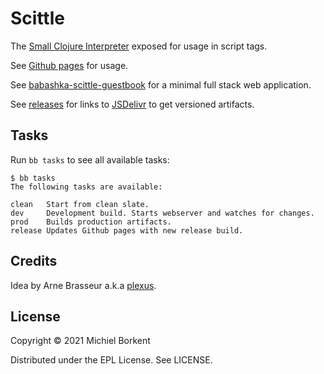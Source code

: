# Scittle

The [Small Clojure Interpreter](https://github.com/borkdude/sci) exposed for usage in script tags.

See [Github pages](https://borkdude.github.io/scittle) for usage.

See
[babashka-scittle-guestbook](https://github.com/kloimhardt/babashka-scittle-guestbook)
for a minimal full stack web application.

See [releases](https://github.com/borkdude/scittle/releases) for links to
[JSDelivr](https://www.jsdelivr.com) to get versioned artifacts.

## Tasks

Run `bb tasks` to see all available tasks:

```
$ bb tasks
The following tasks are available:

clean   Start from clean slate.
dev     Development build. Starts webserver and watches for changes.
prod    Builds production artifacts.
release Updates Github pages with new release build.
```

## Credits

Idea by Arne Brasseur a.k.a [plexus](https://github.com/plexus).

## License

Copyright © 2021 Michiel Borkent

Distributed under the EPL License. See LICENSE.
